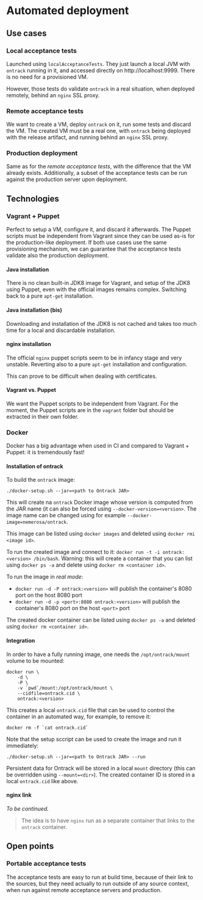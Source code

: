 Automated deployment
====================

## Use cases

### Local acceptance tests

Launched using `localAcceptanceTests`. They just launch a local JVM with `ontrack` running in it, and accessed
 directly on http://localhost:9999. There is no need for a provisioned VM.
 
However, those tests do validate `ontrack` in a real situation, when deployed remotely, behind an `nginx` SSL proxy.

### Remote acceptance tests

We want to create a VM, deploy `ontrack` on it, run some tests and discard the VM. The created VM must be a real
one, with `ontrack` being deployed with the release artifact, and running behind an `nginx` SSL proxy.

### Production deployment

Same as for the _remote acceptance tests_, with the difference that the VM already exists. Additionally, a subset
of the acceptance tests can be run against the production server upon deployment.

## Technologies

### Vagrant + Puppet

Perfect to setup a VM, configure it, and discard it afterwards. The Puppet scripts must be independent from 
Vagrant since they can be used as-is for the production-like deployment. If both use cases use the same
provisioning mechanism, we can guarantee that the acceptance tests validate also the production deployment.

#### Java installation

There is no clean built-in JDK8 image for Vagrant, and setup of the JDK8 using Puppet, even with the official
images remains complex. Switching back to a pure `apt-get` installation.

#### Java installation (bis)

Downloading and installation of the JDK8 is not cached and takes too much time for a local and discardable
installation.

#### nginx installation

The official `nginx` puppet scripts seem to be in infancy stage and very unstable. Reverting also to a pure
`apt-get` installation and configuration.

This can prove to be difficult when dealing with certificates.

#### Vagrant vs. Puppet

We want the Puppet scripts to be independent from Vagrant. For the moment, the Puppet scripts are in the 
`vagrant` folder but should be extracted in their own folder.

### Docker

Docker has a big advantage when used in CI and compared to Vagrant + Puppet: it is tremendously fast!

#### Installation of ontrack

To build the `ontrack` image:

    ./docker-setup.sh --jar=<path to Ontrack JAR>

This will create na `ontrack` Docker image whose version is computed from the JAR name (it can also
be forced using `--docker-version=<version>`. The image name can be changed using for example
`--docker-image=nemerosa/ontrack`.

This image can be listed using `docker images` and deleted using `docker rmi <image id>`.

To run the created image and connect to it: `docker run -t -i ontrack:<version> /bin/bash`. Warning: this will create
a container that you can list using `docker ps -a` and delete using `docker rm <container id>`.
 
To run the image in _real mode_:

* `docker run -d -P ontrack:<version>` will publish the container's 8080 port on the host 8080 port
* `docker run -d -p <port>:8080 ontrack:<version>` will publish the container's 8080 port on the host `<port>` port

The created docker container can be listed using `docker ps -a` and deleted using `docker rm <container id>`.

#### Integration

In order to have a fully running image, one needs the `/opt/ontrack/mount` volume to be mounted:

    docker run \
        -d \
        -P \
        -v `pwd`/mount:/opt/ontrack/mount \
        --cidfile=ontrack.cid \
        ontrack:<version>

This creates a local `ontrack.cid` file that can be used to control the container in an automated way, for example,
to remove it:

    docker rm -f `cat ontrack.cid`
    
Note that the setup sccript can be used to create the image and run it immediately:

    ./docker-setup.sh --jar=<path to Ontrack JAR> --run

Persistent data for Ontrack will be stored in a local `mount` directory (this can be overridden using
`--mount=<dir>`). The created container ID is stored in a local `ontrack.cid` like above.

#### nginx link

*To be continued.*

> The idea is to have `nginx` run as a separate container that links to the `ontrack` container.

## Open points

### Portable acceptance tests

The acceptance tests are easy to run at build time, because of their link to the sources, but they need
actually to run outside of any source context, when run against remote acceptance servers and production.
